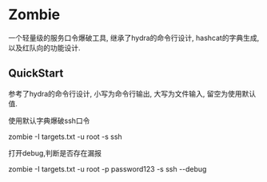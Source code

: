 # Zombie 

一个轻量级的服务口令爆破工具, 继承了hydra的命令行设计, hashcat的字典生成, 以及红队向的功能设计. 

## QuickStart

参考了hydra的命令行设计, 小写为命令行输出, 大写为文件输入, 留空为使用默认值.

使用默认字典爆破ssh口令

zombie -I targets.txt -u root -s ssh

打开debug,判断是否存在漏报

zombie -I targets.txt -u root -p password123 -s ssh --debug